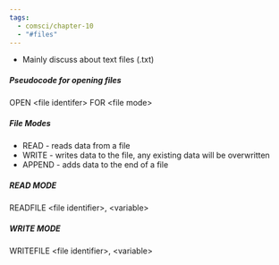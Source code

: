 ```yaml
---
tags:
  - comsci/chapter-10
  - "#files"
---
```


- Mainly discuss about text files (.txt)


##### Pseudocode for opening files

OPEN \<file identifer> FOR \<file mode>

##### File Modes
- READ - reads data from a file
- WRITE - writes data to the file, any existing data will be overwritten
- APPEND - adds data to the end of a file


##### READ MODE

READFILE \<file identifier>, \<variable>

##### WRITE MODE

WRITEFILE \<file identifier>, \<variable>

